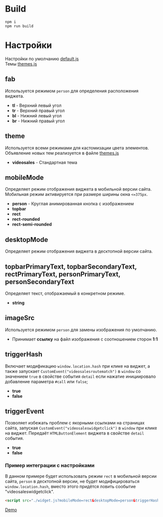 # Build

```
npm i
npm run build
```

# Настройки

Настройки по умолчанию [default.js](https://github.com/mshumsky/js-vswidget/blob/main/src/js/config/default.js)  
Темы [themes.js](https://github.com/mshumsky/js-vswidget/blob/main/src/js/config/default.js)

## fab
Используется режимом `person` для определения расположения виджета.  

* **tl** - Верхний левый угол
* **tr** - Верхний правый угол
* **bl** - Нижний левый угол
* **br** - Нижний правый угол

## theme
Используется всеми режимами для кастомизации цвета элементов.  
Объявление новых тем реализуется в файле [themes.js](https://github.com/mshumsky/js-vswidget/blob/main/src/js/config/default.js)  

* **videosales** - Стандартная тема

## mobileMode
Определяет режим отображения виджета в мобильной версии сайта.  
Мобильная режим активируется при размере ширины окна `<=375px`.

* **person** - Круглая анимированная кнопка с изображением
* **topbar**
* **rect**
* **rect-rounded**
* **rect-semi-rounded**

## desktopMode
Определяет режим отображения виджета в десктопной версии сайта.

## topbarPrimaryText, topbarSecondaryText, rectPrimaryText, personPrimaryText, personSecondaryText
Определяет текст, отображаемый в конкретном режиме.

* **string**

## imageSrc
Используется режимом `person` для замены изображения по умолчанию.

* Принимает **ссылку** на файл изображения с соотношением сторон **1:1**

## triggerHash
Включает модификацию `window.location.hash` при клике на виджет, а также запускает `CustomEvent("videosalesroutematch")` в `window` со значением `true` 
в свойстве события `detail` если нажатие инициировало добавление параметра `#call` или `false`;

* **true**
* **false**

## triggerEvent
Позволяет избежать проблем с якорными ссылками на страницах сайта, запуская `CustomEvent("videosaleswidgetclick")` в `window` при клике на виджет.
Передаёт `HTMLButtonElement` виджета в свойстве `detail` события.

* **true**
* **false**

### Пример интеграции с настройками
В данном примере будет использовать режим `rect` в мобильной версии сайта, `person` в десктопной версии, не будет модифицироваться `window.location.hash`, вместо этого придётся ловить сообытие "videosaleswidgetclick".

```html
<script src="./widget.js?mobileMode=rect&desktopMode=person&triggerHash=false&imageSrc=https://via.placeholder.com/72"></script>
```
[Demo](https://temp.mshumsky.info)

